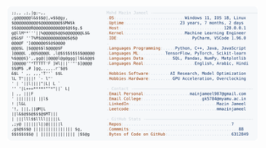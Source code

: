 <picture>
  <source srcset="https://raw.githubusercontent.com/mmazinjameel/mmazinjameel/main/dark_mode.svg?v=1749312688" media="(prefers-color-scheme: dark)">
  <img src="https://raw.githubusercontent.com/mmazinjameel/mmazinjameel/main/light_mode.svg?v=1749312688">
</picture>
